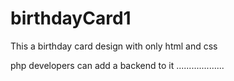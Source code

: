 # birthdayCard1

This a birthday card design with only html and css 

php developers can add a backend to it ...................
